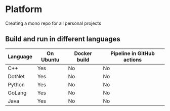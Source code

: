 # Platform

Creating a mono repo for all personal projects

## Build and run in different languages

|Language|On Ubuntu|Docker build|Pipeline in GitHub actions|
|--------|---------|------------|--------------------------|
|C++     | Yes     |No          |No                        |
|DotNet  | Yes     |No          |No                        |
|Python  | Yes     |No          |No                        |
|GoLang  | Yes     |No          |No                        |
|Java    | Yes     |No          |No                        |

